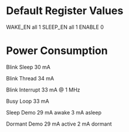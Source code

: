 # Default Register Values
WAKE_EN all 1
SLEEP_EN all 1
ENABLE 0

# Power Consumption
Blink Sleep
30 mA

Blink Thread
34 mA

Blink Interrupt
33 mA @ 1 MHz

Busy Loop
33 mA

Sleep Demo
29 mA awake
3 mA asleep

Dormant Demo
29 mA active
2 mA dormant